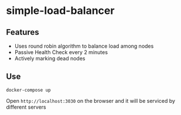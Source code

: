 # simple-load-balancer

## Features

- Uses round robin algorithm to balance load among nodes
- Passive Health Check every 2 minutes
- Actively marking dead nodes

## Use

`docker-compose up`

Open `http://localhost:3030` on the browser and it will be serviced by different servers
